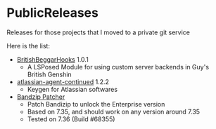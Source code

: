# PublicReleases
Releases for those projects that I moved to a private git service

Here is the list:

- [BritishBeggarHooks](https://git.lama.icu/projects/ARC/repos/britishbeggarhooks/browse) 1.0.1
  + A LSPosed Module for using custom server backends in Guy's British Genshin
- [atlassian-agent-continued](https://git.lama.icu/projects/RE/repos/atlassian-agent-continued/browse) 1.2.2
  + Keygen for Atlassian softwares
- [Bandzip Patcher]()
  + Patch Bandizip to unlock the Enterprise version
  + Based on 7.35, and should work on any version around 7.35
  + Tested on 7.36 (Build #68355)
